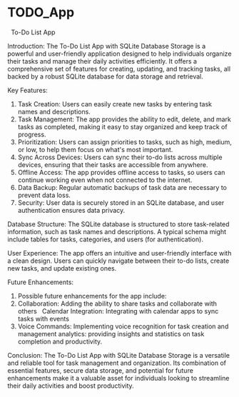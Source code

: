# TODO_App
 
To-Do List App

Introduction:
The To-Do List App with SQLite Database Storage is a powerful and user-friendly application designed to help individuals organize their tasks and manage their daily activities efficiently. It offers a comprehensive set of features for creating, updating, and tracking tasks, all backed by a robust SQLite database for data storage and retrieval.

Key Features:
  1. Task Creation: Users can easily create new tasks by entering task names and descriptions.
  2. Task Management: The app provides the ability to edit, delete, and mark tasks as completed, making it easy to stay organized and keep track of progress.
  3. Prioritization: Users can assign priorities to tasks, such as high, medium, or low, to help them focus on what's most important.
  4. Sync Across Devices: Users can sync their to-do lists across multiple devices, ensuring that their tasks are accessible from anywhere.
  5. Offline Access: The app provides offline access to tasks, so users can continue working even when not connected to the internet.
  6. Data Backup: Regular automatic backups of task data are necessary to prevent data loss.
  7. Security: User data is securely stored in an SQLite database, and user authentication ensures data privacy.

Database Structure:
The SQLite database is structured to store task-related information, such as task names and descriptions. A typical schema might include tables for tasks, categories, and users (for authentication).

User Experience:
The app offers an intuitive and user-friendly interface with a clean design. Users can quickly navigate between their to-do lists, create new tasks, and update existing ones.

Future Enhancements:
  1. Possible future enhancements for the app include:
  2. Collaboration: Adding the ability to share tasks and collaborate with others   Calendar Integration: Integrating with calendar apps to sync tasks with events   
  3. Voice Commands: Implementing voice recognition for task creation and management analytics: providing insights and statistics on task completion and productivity.

Conclusion:
The To-Do List App with SQLite Database Storage is a versatile and reliable tool for task management and organization. Its combination of essential features, secure data storage, and potential for future enhancements make it a valuable asset for individuals looking to streamline their daily activities and boost productivity.
